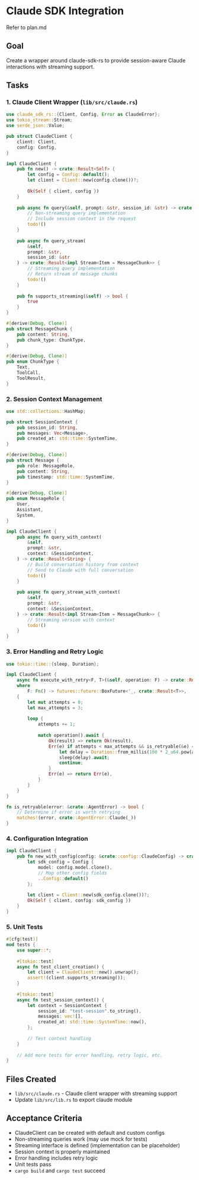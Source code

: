 # Claude SDK Integration

Refer to plan.md

## Goal
Create a wrapper around claude-sdk-rs to provide session-aware Claude interactions with streaming support.

## Tasks

### 1. Claude Client Wrapper (`lib/src/claude.rs`)

```rust
use claude_sdk_rs::{Client, Config, Error as ClaudeError};
use tokio_stream::Stream;
use serde_json::Value;

pub struct ClaudeClient {
    client: Client,
    config: Config,
}

impl ClaudeClient {
    pub fn new() -> crate::Result<Self> {
        let config = Config::default();
        let client = Client::new(config.clone())?;
        
        Ok(Self { client, config })
    }
    
    pub async fn query(&self, prompt: &str, session_id: &str) -> crate::Result<String> {
        // Non-streaming query implementation
        // Include session context in the request
        todo!()
    }
    
    pub async fn query_stream(
        &self, 
        prompt: &str, 
        session_id: &str
    ) -> crate::Result<impl Stream<Item = MessageChunk>> {
        // Streaming query implementation
        // Return stream of message chunks
        todo!()
    }
    
    pub fn supports_streaming(&self) -> bool {
        true
    }
}

#[derive(Debug, Clone)]
pub struct MessageChunk {
    pub content: String,
    pub chunk_type: ChunkType,
}

#[derive(Debug, Clone)]
pub enum ChunkType {
    Text,
    ToolCall,
    ToolResult,
}
```

### 2. Session Context Management

```rust
use std::collections::HashMap;

pub struct SessionContext {
    pub session_id: String,
    pub messages: Vec<Message>,
    pub created_at: std::time::SystemTime,
}

#[derive(Debug, Clone)]
pub struct Message {
    pub role: MessageRole,
    pub content: String,
    pub timestamp: std::time::SystemTime,
}

#[derive(Debug, Clone)]
pub enum MessageRole {
    User,
    Assistant,
    System,
}

impl ClaudeClient {
    pub async fn query_with_context(
        &self,
        prompt: &str,
        context: &SessionContext,
    ) -> crate::Result<String> {
        // Build conversation history from context
        // Send to Claude with full conversation
        todo!()
    }
    
    pub async fn query_stream_with_context(
        &self,
        prompt: &str, 
        context: &SessionContext,
    ) -> crate::Result<impl Stream<Item = MessageChunk>> {
        // Streaming version with context
        todo!()
    }
}
```

### 3. Error Handling and Retry Logic

```rust
use tokio::time::{sleep, Duration};

impl ClaudeClient {
    async fn execute_with_retry<F, T>(&self, operation: F) -> crate::Result<T> 
    where
        F: Fn() -> futures::future::BoxFuture<'_, crate::Result<T>>,
    {
        let mut attempts = 0;
        let max_attempts = 3;
        
        loop {
            attempts += 1;
            
            match operation().await {
                Ok(result) => return Ok(result),
                Err(e) if attempts < max_attempts && is_retryable(&e) => {
                    let delay = Duration::from_millis(100 * 2_u64.pow(attempts - 1));
                    sleep(delay).await;
                    continue;
                }
                Err(e) => return Err(e),
            }
        }
    }
}

fn is_retryable(error: &crate::AgentError) -> bool {
    // Determine if error is worth retrying
    matches!(error, crate::AgentError::Claude(_))
}
```

### 4. Configuration Integration

```rust
impl ClaudeClient {
    pub fn new_with_config(config: &crate::config::ClaudeConfig) -> crate::Result<Self> {
        let sdk_config = Config {
            model: config.model.clone(),
            // Map other config fields
            ..Config::default()
        };
        
        let client = Client::new(sdk_config.clone())?;
        Ok(Self { client, config: sdk_config })
    }
}
```

### 5. Unit Tests

```rust
#[cfg(test)]
mod tests {
    use super::*;
    
    #[tokio::test]
    async fn test_client_creation() {
        let client = ClaudeClient::new().unwrap();
        assert!(client.supports_streaming());
    }
    
    #[tokio::test]  
    async fn test_session_context() {
        let context = SessionContext {
            session_id: "test-session".to_string(),
            messages: vec![],
            created_at: std::time::SystemTime::now(),
        };
        
        // Test context handling
    }
    
    // Add more tests for error handling, retry logic, etc.
}
```

## Files Created
- `lib/src/claude.rs` - Claude client wrapper with streaming support
- Update `lib/src/lib.rs` to export claude module

## Acceptance Criteria
- ClaudeClient can be created with default and custom configs
- Non-streaming queries work (may use mock for tests)
- Streaming interface is defined (implementation can be placeholder)
- Session context is properly maintained
- Error handling includes retry logic
- Unit tests pass
- `cargo build` and `cargo test` succeed
